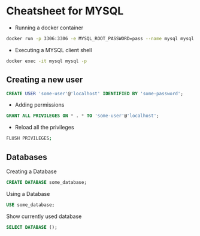 # Cheatsheet for MYSQL

- Running a docker container
```bash
docker run -p 3306:3306 -e MYSQL_ROOT_PASSWORD=pass --name mysql mysql
```

- Executing a MYSQL client shell
```bash
docker exec -it mysql mysql -p
```

## Creating a new user
```sql
CREATE USER 'some-user'@'localhost' IDENTIFIED BY 'some-password';
```

- Adding permissions
```sql
GRANT ALL PRIVILEGES ON * . * TO 'some-user'@'localhost';
```

- Reload all the privileges
```bash
FLUSH PRIVILEGES;
```

## Databases

Creating a Database
```sql
CREATE DATABASE some_database;
```

Using a Database
```sql
USE some_database;
```

Show currently used database
```sql
SELECT DATABASE ();
```